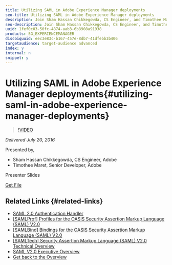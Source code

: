 ```yaml
---
title: Utilizing SAML in Adobe Experience Manager deployments
seo-title: Utilizing SAML in Adobe Experience Manager deployments
description: Join Sham Hassan Chikkegowda, CS Engineer, and Timothee Maret, Senior Developer, of Adobe for a review of using Security Assertion Markup Language (SAML) with your Experience Manager deployments. SAML is an XML-based, open-standard data format for exchanging authentication and authorization data between parties, in particular, between an identity provider and a service provider.  SAML is a product of the OASIS Security Services Technical Committee.
seo-description: Join Sham Hassan Chikkegowda, CS Engineer, and Timothee Maret, Senior Developer, of Adobe for a review of using Security Assertion Markup Language (SAML) with your Experience Manager deployments. SAML is an XML-based, open-standard data format for exchanging authentication and authorization data between parties, in particular, between an identity provider and a service provider.  SAML is a product of the OASIS Security Services Technical Committee.
uuid: 1fef0c03-50fc-4874-aab3-6b8908a91938
products: SG_EXPERIENCEMANAGER
discoiquuid: eec3e83c-b167-457e-8db7-41dfebb3b406
targetaudience: target-audience advanced
index: y
internal: n
snippet: y
---
```


# Utilizing SAML in Adobe Experience Manager deployments{#utilizing-saml-in-adobe-experience-manager-deployments}

>[!VIDEO](https://video.tv.adobe.com/v/19299/?quality=9)

*Delivered July 20, 2016*

Presented by,

* Sham Hassan Chikkegowda, CS Engineer, Adobe
* Timothee Maret, Senior Developer, Adobe

Presenter Slides

[Get File](assets/aem-gems-072016-saml.pdf)

## Related Links {#related-links}

* [SAML 2.0 Authentication Handler](https://docs.adobe.com/docs/en/aem/6-2/administer/security/saml-2-0-authenticationhandler.html)
* [[SAMLProf] Profiles for the OASIS Security Assertion Markup Language (SAML) V2.0](https://docs.oasis-open.org/security/saml/v2.0/saml-profiles-2.0-os.pdf)
* [[SAMLBind] Bindings for the OASIS Security Assertion Markup Language (SAML) V2.0](https://docs.oasis-open.org/security/saml/v2.0/saml-bindings-2.0-os.pdf)
* [[SAMLTech] Security Assertion Markup Language (SAML) V2.0 Technical Overview](https://www.oasis-open.org/committees/download.php/27819/sstc-saml-tech-overview-2.0-cd-02.pdf)
* [SAML V2.0 Executive Overview](https://www.oasis-open.org/committees/download.php/13525/sstc-saml-exec-overview-2.0-cd-01-2col.pdf)
* [Get back to the Overview](https://helpx.adobe.com/experience-manager/kt/eseminars/gems/aem-index.html)

